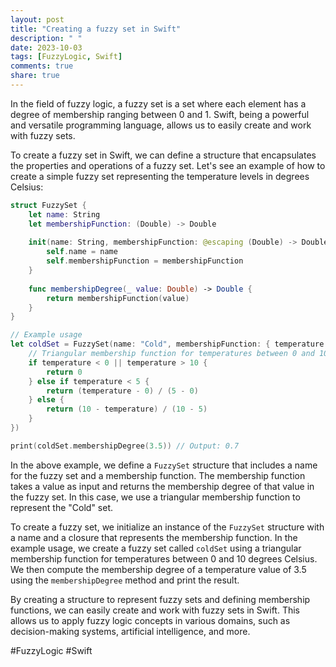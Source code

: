 ```yaml
---
layout: post
title: "Creating a fuzzy set in Swift"
description: " "
date: 2023-10-03
tags: [FuzzyLogic, Swift]
comments: true
share: true
---
```


In the field of fuzzy logic, a fuzzy set is a set where each element has a degree of membership ranging between 0 and 1. Swift, being a powerful and versatile programming language, allows us to easily create and work with fuzzy sets.

To create a fuzzy set in Swift, we can define a structure that encapsulates the properties and operations of a fuzzy set. Let's see an example of how to create a simple fuzzy set representing the temperature levels in degrees Celsius:

```swift
struct FuzzySet {
    let name: String
    let membershipFunction: (Double) -> Double
    
    init(name: String, membershipFunction: @escaping (Double) -> Double) {
        self.name = name
        self.membershipFunction = membershipFunction
    }
    
    func membershipDegree(_ value: Double) -> Double {
        return membershipFunction(value)
    }
}

// Example usage
let coldSet = FuzzySet(name: "Cold", membershipFunction: { temperature in
    // Triangular membership function for temperatures between 0 and 10 degrees Celsius
    if temperature < 0 || temperature > 10 {
        return 0
    } else if temperature < 5 {
        return (temperature - 0) / (5 - 0)
    } else {
        return (10 - temperature) / (10 - 5)
    }
})

print(coldSet.membershipDegree(3.5)) // Output: 0.7
```

In the above example, we define a `FuzzySet` structure that includes a name for the fuzzy set and a membership function. The membership function takes a value as input and returns the membership degree of that value in the fuzzy set. In this case, we use a triangular membership function to represent the "Cold" set.

To create a fuzzy set, we initialize an instance of the `FuzzySet` structure with a name and a closure that represents the membership function. In the example usage, we create a fuzzy set called `coldSet` using a triangular membership function for temperatures between 0 and 10 degrees Celsius. We then compute the membership degree of a temperature value of 3.5 using the `membershipDegree` method and print the result.

By creating a structure to represent fuzzy sets and defining membership functions, we can easily create and work with fuzzy sets in Swift. This allows us to apply fuzzy logic concepts in various domains, such as decision-making systems, artificial intelligence, and more.

#FuzzyLogic #Swift